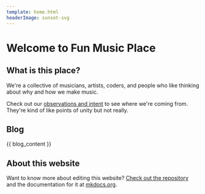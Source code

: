 ```yaml
---
template: home.html
headerImage: sunset-svg
---
```


# Welcome to Fun Music Place

## What is this place?

We're a collective of musicians, artists, coders, and people who like thinking about why and how we make music.

Check out our [observations and intent](/observations-and-intent) to see where we're coming from. They're kind of like points of unity but not really.

## Blog

{{ blog_content }}

<div class="ml-embedded" data-form="mW173Y"></div>

## About this website

Want to know more about editing this website? [Check out the repository](https://github.com/funmusicplace/wiki/) and the documentation for it at [mkdocs.org](https://www.mkdocs.org).
